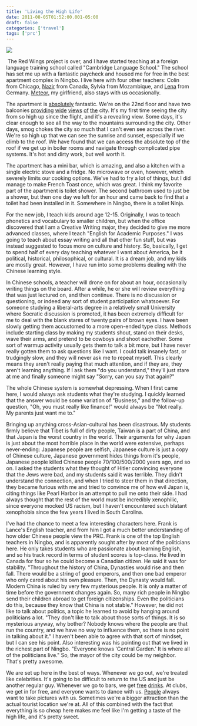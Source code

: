 ```yaml
---
title: 'Living the High Life'
date: 2011-08-05T01:52:00.001-05:00
draft: false
categories: ['travel']
tags: ['prc']
---
```


[![](http://3.bp.blogspot.com/-77g5krcsiDM/TjuTSSOo5LI/AAAAAAAAAHo/dXErK2yY-hA/s320/FILE0064-777210.JPG)](http://3.bp.blogspot.com/-77g5krcsiDM/TjuTSSOo5LI/AAAAAAAAAHo/dXErK2yY-hA/s1600/FILE0064-777210.JPG)

 The Red Wings project is over, and I have started teaching at a foreign language training school called "Cambridge Language School." The school has set me up with a fantastic paycheck and housed me for free in the best apartment complex in Ningbo. I live here with four other teachers: Colin from Chicago, [Nazir](http://www.flickr.com/photos/62673615@N03/6004376286/in/photostream) from Canada, Sylvia from Mozambique, and [Lena](http://www.flickr.com/photos/62673615@N03/6000818433/in/photostream) from Germany. [Meteor,](http://www.flickr.com/photos/62673615@N03/6005317227/in/photostream) my girlfriend, also stays with us occasionally.

The apartment is [absolutely](http://www.flickr.com/photos/62673615@N03/6001514858/in/photostream) fantastic. We're on the 22nd floor and have two balconies [providing](http://www.flickr.com/photos/62673615@N03/6001336154/in/photostream) [wide](http://www.flickr.com/photos/62673615@N03/6001336146/in/photostream) [views](http://www.flickr.com/photos/62673615@N03/6000774923/in/photostream) [of](http://www.flickr.com/photos/62673615@N03/6000774915/in/photostream) [the](http://www.flickr.com/photos/62673615@N03/6000715611/in/photostream) city. It's my first time seeing the city from so high up since the flight, and it's a revealing view. Some days, it's clear enough to see all the way to the mountains surrounding the city. Other days, smog chokes the city so much that I can't even see across the river. We're so high up that we can see the sunrise and sunset, especially if we climb to the roof. We have found that we can access the absolute top of the roof if we get up in boiler rooms and navigate through complicated pipe systems. It's hot and dirty work, but well worth it.

The apartment has a mini bar, which is amazing, and also a kitchen with a single electric stove and a fridge. No microwave or oven, however, which severely limits our cooking options. We've had to fry a lot of things, but I did manage to make French Toast once, which was great. I think my favorite part of the apartment is toilet shower. The second bathroom used to just be a shower, but then one day we left for an hour and came back to find that a toilet had been installed in it. Somewhere in Ningbo, there is a toilet Ninja.

For the new job, I teach kids around age 12-15. Originally, I was to teach phonetics and vocabulary to smaller children, but when the office discovered that I am a Creative Writing major, they decided to give me more advanced classes, where I teach "English for Academic Purposes." I was going to teach about essay writing and all that other fun stuff, but was instead suggested to focus more on culture and history. So, basically, I get to spend half of every day teaching whatever I want about America, be it political, historical, philosophical, or cultural. It is a dream job, and my kids are mostly great. However, I have run into some problems dealing with the Chinese learning style.

In Chinese schools, a teacher will drone on for about an hour, occasionally writing things on the board. After a while, he or she will review everything that was just lectured on, and then continue. There is no discussion or questioning, or indeed any sort of student participation whatsoever. For someone studying a liberal-arts degree in a relatively small University where Socratic discussion is promoted, it has been extremely difficult for me to deal with the blank stares of twenty pairs of brown eyes. I have been slowly getting them accustomed to a more open-ended type class. Methods include starting class by making my students shout, stand on their desks, wave their arms, and pretend to be cowboys and shoot eachother. Some sort of warmup activity usually gets them to talk a bit more, but I have never really gotten them to ask questions like I want. I could talk insanely fast, or trudgingly slow, and they will never ask me to repeat myself. This clearly means they aren't really paying that much attention, and if they are, they aren't learning anything. If I ask them "do you understand," they'll just stare at me and finally someone might say "Sorry, can you say that again?"

The whole Chinese system is somewhat depressing. When I first came here, I would always ask students what they're studying. I quickly learned that the answer would be some variation of "Business," and the follow-up question, "Oh, you must really like finance!" would always be "Not really. My parents just want me to."

Bringing up anything cross-Asian-cultural has been disastrous. My students firmly believe that Tibet is full of dirty people, Taiwan is a part of China, and that Japan is the worst country in the world. Their arguments for why Japan is just about the most horrible place in the world were extensive, perhaps never-ending: Japanese people are selfish, Japanese culture is just a copy of Chinese culture, Japanese government hides things from it's people, Japanese people killed Chinese people 70/100/500/2000 years ago, and so on. I asked the students what they thought of Hitler convincing everyone that the Jews were bad, and my students said it was terrible. They didn't understand the connection, and when I tried to steer them in that direction, they became furious with me and tried to convince me of how evil Japan is, citing things like Pearl Harbor in an attempt to pull me onto their side. I had always thought that the rest of the world must be incredibly xenophilic, since everyone mocked US racism, but I haven't encountered such blatant xenophobia since the few years I lived in South Carolina.

I've had the chance to meet a few interesting characters here. Frank is Lance's English teacher, and from him I got a much better understanding of how older Chinese people view the PRC. Frank is one of the top English teachers in Ningbo, and is apparently sought after by most of the politicians here. He only takes students who are passionate about learning English, and so his track record in terms of student scores is top-class. He lived in Canada for four so he could become a Canadian citizen. He said it was for stability. "Throughout the history of China, Dynasties would rise and then fall. There would be a string of good emperors, and then one bad emperor who only cared about his own pleasure. Then, the Dynasty would fall. Modern China is ruled by very few mysterious people. It is only a matter of time before the government changes again. So, many rich people in Ningbo send their children abroad to get foreign citizenships. Even the politicians do this, because they know that China is not stable." However, he did not like to talk about politics, a topic he learned to avoid by hanging around politicians a lot. "They don't like to talk about those sorts of things. It is so mysterious anyway, why bother? Nobody knows where the people are that run the country, and we have no way to influence them, so there is no point in talking about it." I haven't been able to agree with that sort of mindset, but I can see his point. Also interesting was his pointing out that we lived in the richest part of Ningbo. "Everyone knows 'Central Garden.' It is where all of the politicians live." So, the mayor of the city could be my neighbor. That's pretty awesome.

We are set up here in the best of ways. Whenever we go out, we're treated like celebrities. It's going to be difficult to return to the US and just be another regular guy. Whenever we go to bars, we get [free](http://www.flickr.com/photos/62673615@N03/5947164810/in/photostream) [drinks](http://www.flickr.com/photos/62673615@N03/6004229327/in/photostream). At clubs, we get in for free, and everyone wants to dance with us. [People](http://www.flickr.com/photos/62673615@N03/6003839123/in/photostream) always want to take pictures with us. Sometimes we're a bigger attraction than the actual tourist location we're at. All of this combined with the fact that everything is so cheap here makes me feel like I'm getting a taste of the high life, and it's pretty sweet.
